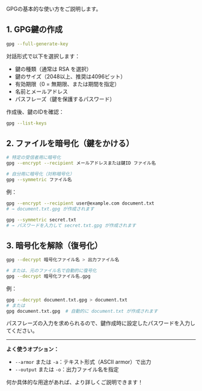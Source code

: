 GPGの基本的な使い方をご説明します。

## 1. GPG鍵の作成

```bash
gpg --full-generate-key
```

対話形式で以下を選択します：
- 鍵の種類（通常は RSA を選択）
- 鍵のサイズ（2048以上、推奨は4096ビット）
- 有効期限（0 = 無期限、または期間を指定）
- 名前とメールアドレス
- パスフレーズ（鍵を保護するパスワード）

作成後、鍵のIDを確認：
```bash
gpg --list-keys
```

## 2. ファイルを暗号化（鍵をかける）

```bash
# 特定の受信者用に暗号化
gpg --encrypt --recipient メールアドレスまたは鍵ID ファイル名

# 自分用に暗号化（対称暗号化）
gpg --symmetric ファイル名
```

例：
```bash
gpg --encrypt --recipient user@example.com document.txt
# → document.txt.gpg が作成されます

gpg --symmetric secret.txt
# → パスワードを入力して secret.txt.gpg が作成されます
```

## 3. 暗号化を解除（復号化）

```bash
gpg --decrypt 暗号化ファイル名 > 出力ファイル名

# または、元のファイル名で自動的に復号化
gpg --decrypt 暗号化ファイル名.gpg
```

例：
```bash
gpg --decrypt document.txt.gpg > document.txt
# または
gpg document.txt.gpg  # 自動的に document.txt が作成されます
```

パスフレーズの入力を求められるので、鍵作成時に設定したパスワードを入力してください。

---

**よく使うオプション：**
- `--armor` または `-a`：テキスト形式（ASCII armor）で出力
- `--output` または `-o`：出力ファイル名を指定

何か具体的な用途があれば、より詳しくご説明できます！
